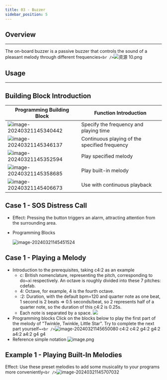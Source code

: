 ```yaml
---
title: 03 - Buzzer
sidebar_position: 5
---
```

## Overview

---

The on-board buzzer is a passive buzzer that controls the sound of a pleasant melody through different frequencies`<br />`![资源 10.png](https://learn.kittenbot.cn/2024md_pic/1673508343036-1ed0a8ae-9b0e-490e-9317-5c2fc54e8313.png)

## Usage

---

## Building Block Introduction

| **Programming Building Block**                                                        | **Function Introduction**               |
| ------------------------------------------------------------------------------------------- | --------------------------------------------- |
| ![image-20240321145340442](https://learn.kittenbot.cn/2024md_pic/image-20240321145340442.png) | Specify the frequency and playing time        |
| ![image-20240321145346137](https://learn.kittenbot.cn/2024md_pic/image-20240321145346137.png) | Continuous playing of the specified frequency |
| ![image-20240321145352594](https://learn.kittenbot.cn/2024md_pic/image-20240321145352594.png) | Play specified melody                         |
| ![image-20240321145358685](https://learn.kittenbot.cn/2024md_pic/image-20240321145358685.png) | Play built-in melody                          |
| ![image-20240321145406673](https://learn.kittenbot.cn/2024md_pic/image-20240321145406673.png) | Use with continuous playback                  |

## Case 1 - SOS Distress Call

- Effect: Pressing the button triggers an alarm, attracting attention from the surrounding area.
- Programming Blocks

  ![image-20240321145451524](https://learn.kittenbot.cn/2024md_pic/image-20240321145451524.png)

## Case 1 - Playing a Melody

- Introduction to the prerequisites, taking c4:2 as an example
  - c: British nomenclature, representing the pitch, corresponding to do~xi respectively. An octave is roughly divided into these 7 pitches: cdefab.
  - 4: Octave, for example, 4 is the fourth octave.
  - :2: Duration, with the default bpm=120 and quarter note as one beat, 1 second is 2 beats => 0.5 seconds/beat, so 2 represents half of a quarter note, so the duration of this c4:2 is 0.25s.
  - Each note is separated by a space.
    ![](https://learn.kittenbot.cn/2024md_pic/1670298137126-8495f8ce-c982-495c-b204-39d84c74df7b.png)
- Programming blocks
  Click on the blocks below to play the first part of the melody of "Twinkle, Twinkle, Little Star". Try to complete the next part yourself~`<br />`![image-20240321145650080](https://learn.kittenbot.cn/2024md_pic/image-20240321145650080.png)
  c4:2 c4:2 g4:2 g4:2 a4:2 a4:2 g4 g4
- Reference simple notation
  ![image.png](https://learn.kittenbot.cn/2024md_pic/1670314816081-1f42581f-86e6-4e0c-aa3a-64879009c652.png)

## Example 1 - Playing Built-In Melodies

Effect: Use these preset melodies to add some musicality to your programs more conveniently`<br />`![image-20240321145707032](https://learn.kittenbot.cn/2024md_pic/image-20240321145707032.png)
